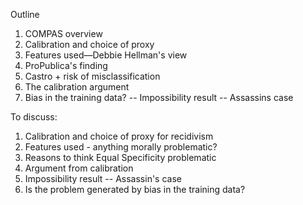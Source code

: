 Outline

1. COMPAS overview
2. Calibration and choice of proxy
3. Features used—Debbie Hellman's view
4. ProPublica's finding
5. Castro + risk of misclassification
6. The calibration argument
7. Bias in the training data? -- Impossibility result -- Assassins case





To discuss:

1. Calibration and choice of proxy for recidivism
2. Features used - anything morally problematic?
3. Reasons to think Equal Specificity problematic
4. Argument from calibration
5. Impossibility result -- Assassin's case
6. Is the problem generated by bias in the training data?

